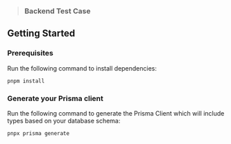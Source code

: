 
> ### Backend Test Case

## Getting Started

### Prerequisites

Run the following command to install dependencies:

```shell
pnpm install
```

### Generate your Prisma client

Run the following command to generate the Prisma Client which will include types based on your database schema:

```shell
pnpx prisma generate
```
